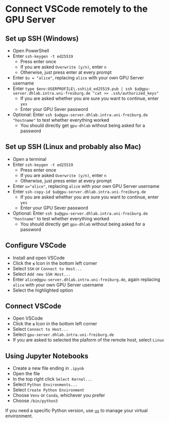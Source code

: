 # Connect VSCode remotely to the GPU Server

## Set up SSH (Windows)

- Open PowerShell
- Enter `ssh-keygen -t ed25519`
  - Press enter once
  - If you are asked `Overwrite (y/n)`, enter `n`
  - Otherwise, just press enter at every prompt
- Enter `$u = "alice"`, replacing `alice` with your own GPU Server username
- Enter `type $env:USERPROFILE\.ssh\id_ed25519.pub | ssh $u@gpu-server.dhlab.intra.uni-freiburg.de "cat >> .ssh/authorized_keys"`
  - If you are asked whether you are sure you want to continue, enter `yes`
  - Enter your GPU Sever password
- Optional: Enter `ssh $u@gpu-server.dhlab.intra.uni-freiburg.de "hostname"` to test whether everything worked
  - You should directly get `gpu-dhlab` without being asked for a password

## Set up SSH (Linux and probably also Mac)

- Open a terminal
- Enter `ssh-keygen -t ed25519`
  - Press enter once
  - If you are asked `Overwrite (y/n)`, enter `n`
  - Otherwise, just press enter at every prompt
- Enter `u="alice"`, replacing `alice` with your own GPU Server username
- Enter `ssh-copy-id $u@gpu-server.dhlab.intra.uni-freiburg.de`
  - If you are asked whether you are sure you want to continue, enter `yes`
  - Enter your GPU Sever password
- Optional: Enter `ssh $u@gpu-server.dhlab.intra.uni-freiburg.de "hostname"` to test whether everything worked
  - You should directly get `gpu-dhlab` without being asked for a password

## Configure VSCode

- Install and open VSCode
- Click the `≶` Icon in the bottom left corner
- Select `SSH` or `Connect to Host...`
- Select `Add new SSH Host...`
- Enter `alice@gpu-server.dhlab.intra.uni-freiburg.de`, again replacing `alice` with your own GPU Server username
- Select the highlighted option

## Connect VSCode

- Open VSCode
- Click the `≶` Icon in the bottom left corner
- Select `Connect to Host...`
- Select `gpu-server.dhlab.intra.uni-freiburg.de`
- If you are asked to selected the plaform of the remote host, select `Linux`

## Using Jupyter Notebooks

- Create a new file ending in `.ipynb`
- Open the file
- In the top right click `Select Kernel...`
- Select `Python Environments...`
- Select `Create Python Environment`
- Choose `Venv` or `Conda`, whichever you prefer
- Choose `/bin/python3`

If you need a specific Python version, use [`uv`](https://docs.astral.sh/uv/getting-started/installation/) to manage your virtual environment.
